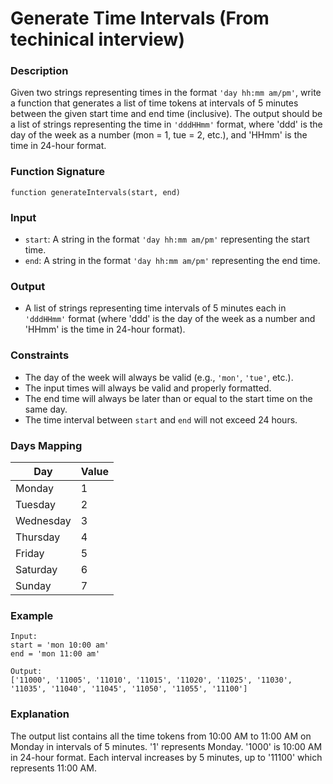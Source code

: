 # Generate Time Intervals (From techinical interview)
<!-- Note: D***D*** | 20241112 -->

### Description
Given two strings representing times in the format `'day hh:mm am/pm'`, write a function that generates a list of time tokens at intervals of 5 minutes between the given start time and end time (inclusive). The output should be a list of strings representing the time in `'dddHHmm'` format, where 'ddd' is the day of the week as a number (mon = 1, tue = 2, etc.), and 'HHmm' is the time in 24-hour format.

### Function Signature
```
function generateIntervals(start, end)
```

### Input
- `start`: A string in the format `'day hh:mm am/pm'` representing the start time.
- `end`: A string in the format `'day hh:mm am/pm'` representing the end time.

### Output
- A list of strings representing time intervals of 5 minutes each in `'dddHHmm'` format (where 'ddd' is the day of the week as a number and 'HHmm' is the time in 24-hour format).

### Constraints
- The day of the week will always be valid (e.g., `'mon'`, `'tue'`, etc.).
- The input times will always be valid and properly formatted.
- The end time will always be later than or equal to the start time on the same day.
- The time interval between `start` and `end` will not exceed 24 hours.

### Days Mapping
| Day        | Value |
|------------|-------|
| Monday     | 1     |
| Tuesday    | 2     |
| Wednesday  | 3     |
| Thursday   | 4     |
| Friday     | 5     |
| Saturday   | 6     |
| Sunday     | 7     |


### Example
```
Input:
start = 'mon 10:00 am'
end = 'mon 11:00 am'

Output:
['11000', '11005', '11010', '11015', '11020', '11025', '11030', '11035', '11040', '11045', '11050', '11055', '11100']
```

### Explanation
The output list contains all the time tokens from 10:00 AM to 11:00 AM on Monday in intervals of 5 minutes.
'1' represents Monday.
'1000' is 10:00 AM in 24-hour format.
Each interval increases by 5 minutes, up to '11100' which represents 11:00 AM.

